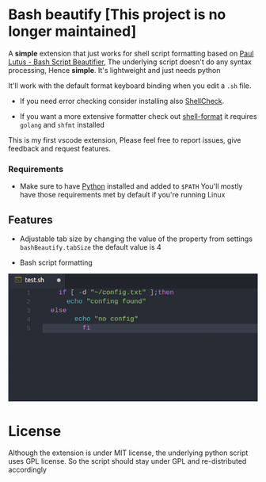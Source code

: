 # Bash beautify [This project is no longer maintained]


A **simple** extension that just works for shell script formatting based on [Paul Lutus - Bash Script Beautifier](https://arachnoid.com/python/beautify_bash_program.html), The underlying script doesn't do any syntax processing, Hence **simple**. It's lightweight and just needs python

It'll work with the default format keyboard binding when you edit a `.sh` file.

* If you need error checking consider installing also [ShellCheck](https://marketplace.visualstudio.com/items?itemName=timonwong.shellcheck).

* If you want a more extensive formatter check out [shell-format](https://marketplace.visualstudio.com/items?itemName=foxundermoon.shell-format) it requires
`golang` and `shfmt` installed 

This is my first vscode extension, Please feel free to report issues, give feedback and request features.

### Requirements
- Make sure to have [Python](https://www.python.org/downloads/) installed and added to `$PATH` You'll mostly have those requirements met by default if you're running Linux

## Features
- Adjustable tab size by changing the value of the property from settings `bashBeautify.tabSize` the default value is 4

- Bash script formatting

![Formatting](images/formatting.gif)


# License
Although the extension is under MIT license, the underlying python script uses GPL license. So the script should stay under GPL and re-distributed accordingly
